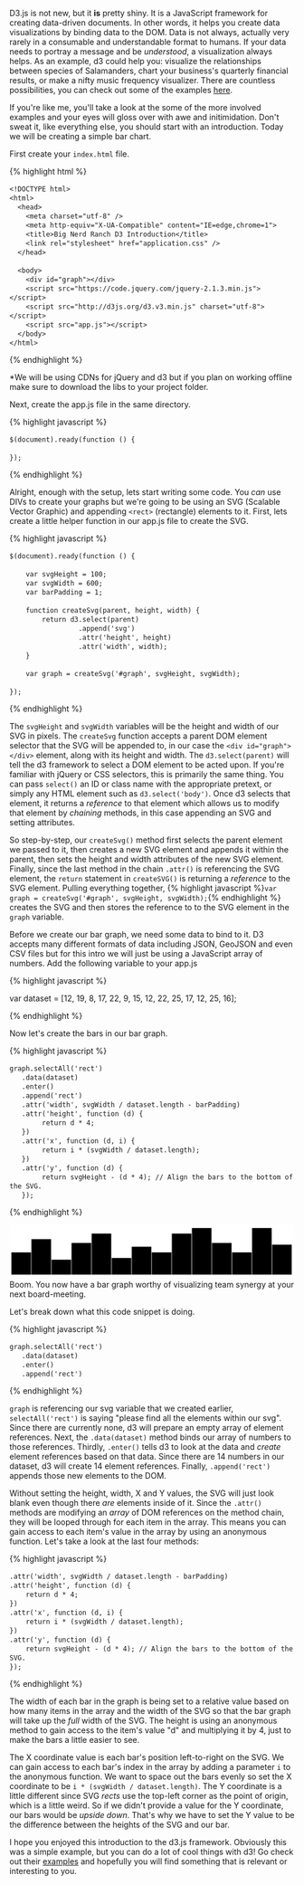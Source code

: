 D3.js is not new, but it __is__ pretty shiny. It is a JavaScript framework for creating data-driven documents. In other words, it helps you create data visualizations by binding data to the DOM. Data is not always, actually very rarely in a consumable and understandable format to humans. If your data needs to portray a message and be *understood*, a visualization always helps. As an example, d3 could help you: visualize the relationships between species of Salamanders, chart your business's quarterly financial results, or make a nifty music frequency visualizer. There are countless possibilities, you can check out some of the examples [here](https://github.com/mbostock/d3/wiki/Gallery).

If you're like me, you'll take a look at the some of the more involved examples and your eyes will gloss over with awe and initimidation. Don't sweat it, like everything else, you should start with an introduction. Today we will be creating a simple bar chart.

First create your `index.html` file.

{% highlight html %}

	<!DOCTYPE html>
	<html>
	  <head>
	    <meta charset="utf-8" />
	    <meta http-equiv="X-UA-Compatible" content="IE=edge,chrome=1">
	    <title>Big Nerd Ranch D3 Introduction</title>
	    <link rel="stylesheet" href="application.css" />
	  </head>

	  <body>
	    <div id="graph"></div>
	    <script src="https://code.jquery.com/jquery-2.1.3.min.js"></script>
	    <script src="http://d3js.org/d3.v3.min.js" charset="utf-8"></script>
	    <script src="app.js"></script>
	  </body>
	</html>

{% endhighlight %}

*We will be using CDNs for jQuery and d3 but if you plan on working offline make sure to download the libs to your project folder.

Next, create the app.js file in the same directory.

{% highlight javascript %}

	$(document).ready(function () {

	});

{% endhighlight %}

Alright, enough with the setup, lets start writing some code. You _can_ use DIVs to create your graphs but we're going to be using an SVG (Scalable Vector Graphic) and appending `<rect>` (rectangle) elements to it. First, lets create a little helper function in our app.js file to create the SVG.

{% highlight javascript %}

	$(document).ready(function () {

		var svgHeight = 100;
		var svgWidth = 600;
		var barPadding = 1;

		function createSvg(parent, height, width) {
			return d3.select(parent)
					 .append('svg')
					 .attr('height', height)
					 .attr('width', width);
		}
		
		var graph = createSvg('#graph', svgHeight, svgWidth);

	});

{% endhighlight %}

The `svgHeight` and `svgWidth` variables will be the height and width of our SVG in pixels. The `createSvg` function accepts a parent DOM element selector that the SVG will be appended to, in our case the `<div id="graph"></div>` element, along with its height and width. The `d3.select(parent)` will tell the d3 framework to select a DOM element to be acted upon. If you're familiar with jQuery or CSS selectors, this is primarily the same thing. You can pass `select()` an ID or class name with the appropriate pretext, or simply any HTML element such as `d3.select('body')`. Once d3 selects that element, it returns a _reference_ to that element which allows us to modify that element by _chaining_ methods, in this case appending an SVG and setting attributes. 

So step-by-step, our `createSvg()` method first selects the parent element we passed to it, then creates a new SVG element and appends it within the parent, then sets the height and width attributes of the new SVG element. Finally, since the last method in the chain `.attr()` is referencing the SVG element, the `return` statement in `createSVG()` is returning a _reference_ to the SVG element. Pulling everything together, {% highlight javascript %}`var graph = createSvg('#graph', svgHeight, svgWidth);`{% endhighlight %} creates the SVG and then stores the reference to to the SVG element in the `graph` variable. 

Before we create our bar graph, we need some data to bind to it. D3 accepts many different formats of data including JSON, GeoJSON and even CSV files but for this intro we will just be using a JavaScript array of numbers. Add the following variable to your app.js

{% highlight javascript %}

var dataset = [12, 19, 8, 17, 22, 9, 15, 12, 22, 25, 17, 12, 25, 16];

{% endhighlight %}

Now let's create the bars in our bar graph.

{% highlight javascript %}

	graph.selectAll('rect')
	   .data(dataset)
	   .enter()
	   .append('rect')
	   .attr('width', svgWidth / dataset.length - barPadding)
	   .attr('height', function (d) {
	   		return d * 4;
	   })
	   .attr('x', function (d, i) {
	   		return i * (svgWidth / dataset.length);
	   })
	   .attr('y', function (d) {
	   		return svgHeight - (d * 4); // Align the bars to the bottom of the SVG.
	   });

{% endhighlight %}

![d3 Introduction Bar Chart](barchart.png "d3 Introduction Bar Chart")
Boom. You now have a bar graph worthy of visualizing team synergy at your next board-meeting.

Let's break down what this code snippet is doing.

{% highlight javascript %}

	graph.selectAll('rect')
	   .data(dataset)
	   .enter()
	   .append('rect')

{% endhighlight %}

`graph` is referencing our svg variable that we created earlier, `selectAll('rect')` is saying "please find all the <rect> elements within our svg". Since there are currently none, d3 will prepare an empty array of element references. Next, the `.data(dataset)` method binds our array of numbers to those references. Thirdly, `.enter()` tells d3 to look at the data and _create_ <rect> element references based on that data. Since there are 14 numbers in our dataset, d3 will create 14 <rect> element references. Finally, `.append('rect')` appends those new elements to the DOM.

Without setting the height, width, X and Y values, the SVG will just look blank even though there _are_ <rect> elements inside of it. Since the `.attr()` methods are modifying an _array_ of DOM references on the method chain, they will be looped through for each item in the array. This means you can gain access to each item's value in the array by using an anonymous function. Let's take a look at the last four methods:

{% highlight javascript %}

	.attr('width', svgWidth / dataset.length - barPadding)
	.attr('height', function (d) {
		return d * 4;
	})
	.attr('x', function (d, i) {
		return i * (svgWidth / dataset.length);
	})
	.attr('y', function (d) {
		return svgHeight - (d * 4); // Align the bars to the bottom of the SVG.
	});

{% endhighlight %}

The width of each bar in the graph is being set to a relative value based on how many items in the array and the width of the SVG so that the bar graph will take up the _full_ width of the SVG. The height is using an anonymous method to gain access to the item's value "d" and multiplying it by 4, just to make the bars a little easier to see. 

The X coordinate value is each bar's position left-to-right on the SVG. We can gain access to each bar's index in the array by adding a parameter `i` to the anonymous function. We want to space out the bars evenly so set the X coordinate to be `i * (svgWidth / dataset.length)`. The Y coordinate is a little different since SVG _rects_ use the top-left corner as the point of origin, which is a little weird. So if we didn't provide a value for the Y coordinate, our bars would be _upside down_. That's why we have to set the Y value to be the difference between the heights of the SVG and our bar.

I hope you enjoyed this introduction to the d3.js framework. Obviously this was a simple example, but you can do a lot of cool things with d3! Go check out their [examples](https://github.com/mbostock/d3/wiki/Gallery) and hopefully you will find something that is relevant or interesting to you.